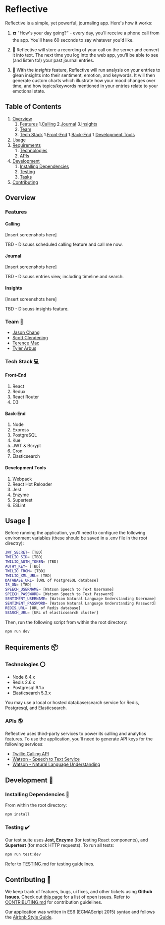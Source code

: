 # Reflective

Reflective is a simple, yet powerful, journaling app. Here's how it works:

1. :phone: "How's your day going?" - every day, you'll receive a phone call from the app. You'll have 60 seconds to say whatever you'd like.

2. :notebook_with_decorative_cover: Reflective will store a recording of your call on the server and convert it into text. The next time you log into the web app, you'll be able to see (and listen to!) your past journal entries.

3. :crystal_ball: With the *insights* feature, Reflective will run analysis on your entries to glean insights into their sentiment, emotion, and keywords. It will then generate custom charts which illustrate how your mood changes over time, and how topics/keywords mentioned in your entries relate to your emotional state.

## Table of Contents

1. [Overview](#overview)
    1. [Features](#features)
        1.[Calling](#calling)
        2.[Journal](#journal)
        3.[Insights](#insights)
    1. [Team](#team)
    1. [Tech Stack](#tech-stack)
        1.[Front-End](#front-end)
        1.[Back-End](#back-end)
        1.[Development Tools](#development-tools)
1. [Usage](#usage)
1. [Requirements](#requirements)
    1. [Technologies](#technologies)
    1. [APIs](#apis)
1. [Development](#development)
    1. [Installing Dependencies](#installing-dependencies)
    1. [Testing](#testing)
    1. [Tasks](#tasks)
1. [Contributing](#contributing)

## Overview

### Features

#### Calling

[Insert screenshots here]

TBD - Discuss scheduled calling feature and call me now.

#### Journal

[Insert screenshots here]

TBD - Discuss entries view, including timeline and search.

#### Insights

[Insert screenshots here]

TBD - Discuss insights feature.

### Team :busts_in_silhouette:

  - [Jason Chang](https://github.com/j-chang)
  - [Scott Clendening](https://github.com/smclendening)
  - [Terence Mac](https://github.com/terencetmac)
  - [Tyler Arbus](https://github.com/tylerarbus)

### Tech Stack :computer:

#### Front-End

1. React
2. Redux
3. React Router
4. D3

#### Back-End

1. Node
2. Express
3. PostgreSQL
4. Kue
5. JWT & Bcrypt
6. Cron
7. Elasticsearch

#### Development Tools

1. Webpack
2. React Hot Reloader
3. Jest
4. Enzyme
5. Supertest
6. ESLint

## Usage :runner:

Before running the application, you'll need to configure the following environment variables (these should be saved in a .env file in the root directry):

```sh
JWT_SECRET= [TBD]
TWILIO_SID= [TBD]
TWILIO_AUTH_TOKEN= [TBD]
AUTHY_KEY= [TBD]
TWILIO_FROM= [TBD]
TWILIO_XML_URL= [TBD]
DATABASE_URL= [URL of PostgreSQL database]
IS_ON= [TBD]
SPEECH_USERNAME= [Watson Speech to Text Username]
SPEECH_PASSWORD= [Watson Speech to Text Password]
SENTIMENT_USERNAME= [Watson Natural Language Understanding Username]
SENTIMENT_PASSWORD= [Watson Natural Language Understanding Password]
REDIS_URL= [URL of Redis database]
SEARCH_URL= [URL of elasticsearch cluster]
```

Then, run the following script from within the root directory:

```sh
npm run dev
```

## Requirements :package:

### Technologies :o:

- Node 6.4.x
- Redis 2.6.x
- Postgresql 9.1.x
- Elasticsearch 5.3.x

You may use a local or hosted database/search service for Redis, Postgresql, and Elasticsearch.

### APIs :earth_americas:

Reflective uses third-party services to power its calling and analytics features. To use the application, you'll need to generate API keys for the following services:

- [Twillio Calling API](https://www.twilio.com/)
- [Watson - Speech to Text Service](https://www.ibm.com/watson/developercloud/speech-to-text.html)
- [Watson - Natural Language Understanding](https://www.ibm.com/watson/developercloud/natural-language-understanding.html)

## Development :rocket:

### Installing Dependencies :floppy_disk:

From within the root directory:

```sh
npm install
```

### Testing :heavy_check_mark:

Our test suite uses **Jest, Enzyme** (for testing React components), and **Supertest** (for mock HTTP requests). To run all tests:

```sh
npm run test:dev
```

Refer to [TESTING.md](TESTING.md) for testing guidelines.

## Contributing :thought_balloon:

We keep track of features, bugs, ui fixes, and other tickets using **Github Issues**. Check out [this page](https://github.com/ConvivialChameleons/Reflective/issues) for a list of open issues. Refer to [CONTRIBUTING.md](CONTRIBUTING.md) for contribution guidelines.

Our application was written in ES6 (ECMAScript 2015) syntax and follows the [Airbnb Style Guide](https://github.com/airbnb/javascript).

